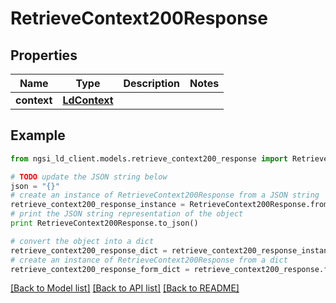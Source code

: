 # RetrieveContext200Response


## Properties
Name | Type | Description | Notes
------------ | ------------- | ------------- | -------------
**context** | [**LdContext**](LdContext.md) |  | 

## Example

```python
from ngsi_ld_client.models.retrieve_context200_response import RetrieveContext200Response

# TODO update the JSON string below
json = "{}"
# create an instance of RetrieveContext200Response from a JSON string
retrieve_context200_response_instance = RetrieveContext200Response.from_json(json)
# print the JSON string representation of the object
print RetrieveContext200Response.to_json()

# convert the object into a dict
retrieve_context200_response_dict = retrieve_context200_response_instance.to_dict()
# create an instance of RetrieveContext200Response from a dict
retrieve_context200_response_form_dict = retrieve_context200_response.from_dict(retrieve_context200_response_dict)
```
[[Back to Model list]](../README.md#documentation-for-models) [[Back to API list]](../README.md#documentation-for-api-endpoints) [[Back to README]](../README.md)


